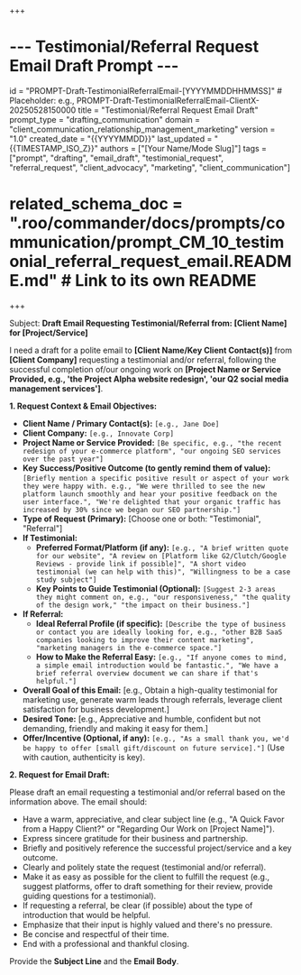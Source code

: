 +++
# --- Testimonial/Referral Request Email Draft Prompt ---
id = "PROMPT-Draft-TestimonialReferralEmail-[YYYYMMDDHHMMSS]" # Placeholder: e.g., PROMPT-Draft-TestimonialReferralEmail-ClientX-20250528150000
title = "Testimonial/Referral Request Email Draft"
prompt_type = "drafting_communication"
domain = "client_communication_relationship_management_marketing"
version = "1.0"
created_date = "{{YYYYMMDD}}"
last_updated = "{{TIMESTAMP_ISO_Z}}"
authors = ["[Your Name/Mode Slug]"]
tags = ["prompt", "drafting", "email_draft", "testimonial_request", "referral_request", "client_advocacy", "marketing", "client_communication"]
# related_schema_doc = ".roo/commander/docs/prompts/communication/prompt_CM_10_testimonial_referral_request_email.README.md" # Link to its own README
+++

Subject: **Draft Email Requesting Testimonial/Referral from: [Client Name] for [Project/Service]**

I need a draft for a polite email to **[Client Name/Key Client Contact(s)]** from **[Client Company]** requesting a testimonial and/or referral, following the successful completion of/our ongoing work on **[Project Name or Service Provided, e.g., 'the Project Alpha website redesign', 'our Q2 social media management services']**.

**1. Request Context & Email Objectives:**
   *   **Client Name / Primary Contact(s):** `[e.g., Jane Doe]`
   *   **Client Company:** `[e.g., Innovate Corp]`
   *   **Project Name or Service Provided:** `[Be specific, e.g., "the recent redesign of your e-commerce platform", "our ongoing SEO services over the past year"]`
   *   **Key Success/Positive Outcome (to gently remind them of value):** `[Briefly mention a specific positive result or aspect of your work they were happy with. e.g., "We were thrilled to see the new platform launch smoothly and hear your positive feedback on the user interface.", "We're delighted that your organic traffic has increased by 30% since we began our SEO partnership."]`
   *   **Type of Request (Primary):** [Choose one or both: "Testimonial", "Referral"]
   *   **If Testimonial:**
        *   **Preferred Format/Platform (if any):** `[e.g., "A brief written quote for our website", "A review on [Platform like G2/Clutch/Google Reviews - provide link if possible]", "A short video testimonial (we can help with this)", "Willingness to be a case study subject"]`
        *   **Key Points to Guide Testimonial (Optional):** `[Suggest 2-3 areas they might comment on, e.g., "our responsiveness," "the quality of the design work," "the impact on their business."]`
   *   **If Referral:**
        *   **Ideal Referral Profile (if specific):** `[Describe the type of business or contact you are ideally looking for, e.g., "other B2B SaaS companies looking to improve their content marketing", "marketing managers in the e-commerce space."]`
        *   **How to Make the Referral Easy:** `[e.g., "If anyone comes to mind, a simple email introduction would be fantastic.", "We have a brief referral overview document we can share if that's helpful."]`
   *   **Overall Goal of this Email:** [e.g., Obtain a high-quality testimonial for marketing use, generate warm leads through referrals, leverage client satisfaction for business development.]
   *   **Desired Tone:** [e.g., Appreciative and humble, confident but not demanding, friendly and making it easy for them.]
   *   **Offer/Incentive (Optional, if any):** `[e.g., "As a small thank you, we'd be happy to offer [small gift/discount on future service]."]` (Use with caution, authenticity is key).

**2. Request for Email Draft:**

Please draft an email requesting a testimonial and/or referral based on the information above. The email should:
*   Have a warm, appreciative, and clear subject line (e.g., "A Quick Favor from a Happy Client?" or "Regarding Our Work on [Project Name]").
*   Express sincere gratitude for their business and partnership.
*   Briefly and positively reference the successful project/service and a key outcome.
*   Clearly and politely state the request (testimonial and/or referral).
*   Make it as easy as possible for the client to fulfill the request (e.g., suggest platforms, offer to draft something for their review, provide guiding questions for a testimonial).
*   If requesting a referral, be clear (if possible) about the type of introduction that would be helpful.
*   Emphasize that their input is highly valued and there's no pressure.
*   Be concise and respectful of their time.
*   End with a professional and thankful closing.

Provide the **Subject Line** and the **Email Body**.